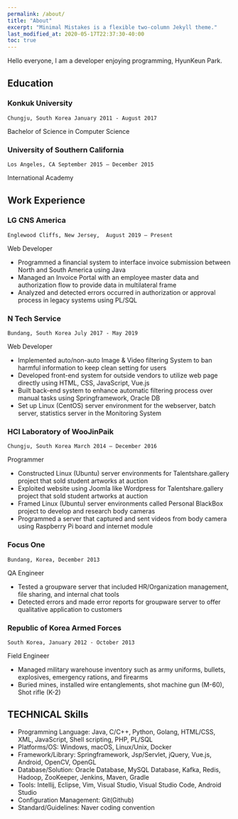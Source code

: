 ```yaml
---
permalink: /about/
title: "About"
excerpt: "Minimal Mistakes is a flexible two-column Jekyll theme."
last_modified_at: 2020-05-17T22:37:30-40:00
toc: true
---
```


Hello everyone, I am a developer enjoying programming, HyunKeun Park.

## Education
### Konkuk University 
`Chungju, South Korea January 2011 - August 2017`

Bachelor of Science in Computer Science  
### University of Southern California 
`Los Angeles, CA September 2015 – December 2015`

International Academy 

## Work Experience
### LG CNS America
`Englewood Cliffs, New Jersey,  August 2019 – Present`

Web Developer
* Programmed a financial system to interface invoice submission between North and South America using Java
* Managed an Invoice Portal with an employee master data and authorization flow to provide data in multilateral frame 
* Analyzed and detected errors occurred in authorization or approval process in legacy systems using PL/SQL 

### N Tech Service 
`Bundang, South Korea July 2017 - May 2019`

Web Developer
* Implemented auto/non-auto Image & Video filtering System to ban harmful information to keep clean setting for users
* Developed front-end system for outside vendors to utilize web page directly using HTML, CSS, JavaScript, Vue.js
* Built back-end system to enhance automatic filtering process over manual tasks using Springframework, Oracle DB
* Set up Linux (CentOS) server environment for the webserver, batch server, statistics server in the Monitoring System

### HCI Laboratory of WooJinPaik 
`Chungju, South Korea March 2014 – December 2016`

Programmer
* Constructed Linux (Ubuntu) server environments for Talentshare.gallery project that sold student artworks at auction
* Exploited website using Joomla like Wordpress for Talentshare.gallery project that sold student artworks at auction
* Framed Linux (Ubuntu) server environments called Personal BlackBox project to develop and research body cameras
* Programmed a server that captured and sent videos from body camera using Raspberry Pi board and internet module

### Focus One
`Bundang, Korea, December 2013`

QA Engineer
* Tested a groupware server that included HR/Organization management, file sharing, and internal chat tools  
* Detected errors and made error reports for groupware server to offer qualitative application to customers

### Republic of Korea Armed Forces 
`South Korea, January 2012 - October 2013`

Field Engineer  
* Managed military warehouse inventory such as army uniforms, bullets, explosives, emergency rations, and firearms   
* Buried mines, installed wire entanglements, shot machine gun (M-60), Shot rifle (K-2)

## TECHNICAL Skills
* Programming Language: Java, C/C++, Python, Golang, HTML/CSS, XML, JavaScript, Shell scripting, PHP, PL/SQL
* Platforms/OS: Windows, macOS, Linux/Unix, Docker
* Framework/Library:  Springframework, Jsp/Servlet, jQuery, Vue.js,  Android, OpenCV, OpenGL
* Database/Solution: Oracle Database, MySQL Database, Kafka, Redis, Hadoop, ZooKeeper, Jenkins, Maven, Gradle
* Tools: Intellij, Eclipse, Vim, Visual Studio, Visual Studio Code, Android Studio
* Configuration Management: Git(Github)
* Standard/Guidelines: Naver coding convention
